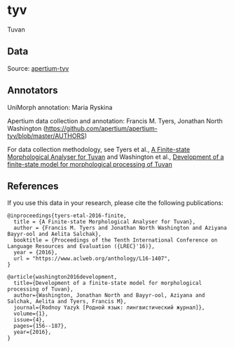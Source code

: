 # tyv
Tuvan

## Data

Source: [apertium-tyv](https://github.com/apertium/apertium-tyv)

## Annotators

UniMorph annotation: Maria Ryskina

Apertium data collection and annotation: Francis M. Tyers, Jonathan North Washington (https://github.com/apertium/apertium-tyv/blob/master/AUTHORS)

For data collection methodology, see Tyers et al., [A Finite-state Morphological Analyser for Tuvan](https://www.aclweb.org/anthology/L16-1407/) and Washington et al., [Development of a finite-state model for morphological processing of Tuvan](http://rodyaz.ru/pdf/no.4_2016/Washington%20J.,%20Bayyr-ool%20A.,%20Salchak%20A.,%20Tyers%20F.%20Development%20of%20a%20finite-state%20model%20for%20morphological%20processing%20of%20Tuvan.pdf)

## References

If you use this data in your research, please cite the following publications:

```
@inproceedings{tyers-etal-2016-finite,
  title = {A Finite-state Morphological Analyser for Tuvan},
  author = {Francis M. Tyers and Jonathan North Washington and Aziyana Bayyr-ool and Aelita Salchak},
  booktitle = {Proceedings of the Tenth International Conference on Language Resources and Evaluation ({LREC}'16)},
  year = {2016},
  url = "https://www.aclweb.org/anthology/L16-1407",
}

@article{washington2016development,
  title={Development of a finite-state model for morphological processing of Tuvan},
  author={Washington, Jonathan North and Bayyr-ool, Aziyana and Salchak, Aelita and Tyers, Francis M},
  journal={Rodnoy Yazyk [Родной язык: лингвистический журнал]},
  volume={1},
  issue={4},
  pages={156--187},
  year={2016},
}
```
